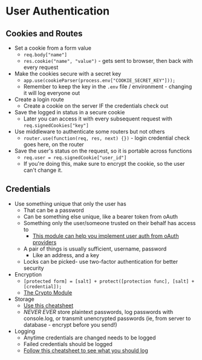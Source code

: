 # User Authentication

## Cookies and Routes
* Set a cookie from a form value
	* `req.body["name"]`
	* `res.cookie("name", "value")` - gets sent to browser, then back with every request
* Make the cookies secure with a secret key
	* `app.use(cookieParser(process.env["COOKIE_SECRET_KEY"]));`
	* Remember to keep the key in the `.env` file / environment - changing it will log everyone out
* Create a login route
	* Create a cookie on the server IF the credentials check out
* Save the logged in status in a secure cookie
	* Later you can access it with every subsequent request with `req.signedCookies["key"]`
* Use middleware to authenticate some routers but not others
	* `router.use(function(req, res, next) {})` - login credential check goes here, on the router
* Save the user's status on the request, so it is portable across functions
	* `req.user = req.signedCookie["user_id"]`
	* If you're doing this, make sure to encrypt the cookie, so the user can't change it.

## Credentials
* Use something unique that only the user has
	* That can be a password 
	* Can be something else unique, like a bearer token from oAuth
	* Something only the user/someone trusted on their behalf has access to
		* [This module can help you implement user auth from oAuth providers](http://passportjs.org/guide/)
	* A pair of things is usually sufficient, username, password
		* Like an address, and a key
	* Locks can be picked- use two-factor authentication for better security
* Encryption
	* `[protected form] = [salt] + protect([protection func], [salt] + [credential]);`
	* [The Crypto Module](https://nodejs.org/api/crypto.html)
* Storage
	* [Use this cheatsheet](https://www.owasp.org/index.php/Password_Storage_Cheat_Sheet)
	* _NEVER EVER_ store plaintext passwords, log passwords with console.log, or transmit unencrypted passwords (ie, from server to database - encrypt before you send!)
* Logging
	* Anytime credentials are changed needs to be logged
	* Failed credentials should be logged
	* [Follow this cheatsheet to see what you should log](https://www.owasp.org/index.php/Logging_Cheat_Sheet)
